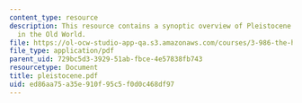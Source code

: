 ```yaml
---
content_type: resource
description: This resource contains a synoptic overview of Pleistocene prehistory
  in the Old World.
file: https://ol-ocw-studio-app-qa.s3.amazonaws.com/courses/3-986-the-human-past-introduction-to-archaeology-fall-2006/ed86aa75a35e910f95c5f0d0c468df97_pleistocene.pdf
file_type: application/pdf
parent_uid: 729bc5d3-3929-51ab-fbce-4e57838fb743
resourcetype: Document
title: pleistocene.pdf
uid: ed86aa75-a35e-910f-95c5-f0d0c468df97
---
```


